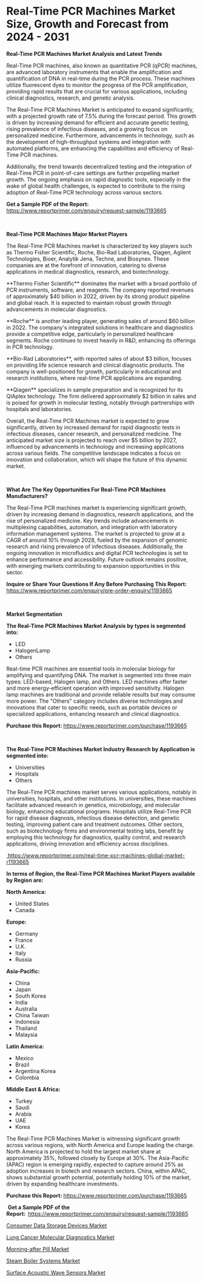 <p><h1>Real-Time PCR Machines Market Size, Growth and Forecast from 2024 - 2031</h1></p><p><strong>Real-Time PCR Machines Market Analysis and Latest Trends</strong></p>
<p><p>Real-Time PCR machines, also known as quantitative PCR (qPCR) machines, are advanced laboratory instruments that enable the amplification and quantification of DNA in real-time during the PCR process. These machines utilize fluorescent dyes to monitor the progress of the PCR amplification, providing rapid results that are crucial for various applications, including clinical diagnostics, research, and genetic analysis. </p><p>The Real-Time PCR Machines Market is anticipated to expand significantly, with a projected growth rate of 7.5% during the forecast period. This growth is driven by increasing demand for efficient and accurate genetic testing, rising prevalence of infectious diseases, and a growing focus on personalized medicine. Furthermore, advancements in technology, such as the development of high-throughput systems and integration with automated platforms, are enhancing the capabilities and efficiency of Real-Time PCR machines. </p><p>Additionally, the trend towards decentralized testing and the integration of Real-Time PCR in point-of-care settings are further propelling market growth. The ongoing emphasis on rapid diagnostic tools, especially in the wake of global health challenges, is expected to contribute to the rising adoption of Real-Time PCR technology across various sectors.</p></p>
<p><strong>Get a Sample PDF of the Report:&nbsp;</strong> <a href="https://www.reportprimer.com/enquiry/request-sample/1193665">https://www.reportprimer.com/enquiry/request-sample/1193665</a></p>
<p>&nbsp;</p>
<p><strong>Real-Time PCR Machines Major Market Players</strong></p>
<p><p>The Real-Time PCR Machines market is characterized by key players such as Thermo Fisher Scientific, Roche, Bio-Rad Laboratories, Qiagen, Agilent Technologies, Bioer, Analytik Jena, Techne, and Biosynex. These companies are at the forefront of innovation, catering to diverse applications in medical diagnostics, research, and biotechnology.</p><p>**Thermo Fisher Scientific** dominates the market with a broad portfolio of PCR instruments, software, and reagents. The company reported revenues of approximately $40 billion in 2022, driven by its strong product pipeline and global reach. It is expected to maintain robust growth through advancements in molecular diagnostics.</p><p>**Roche** is another leading player, generating sales of around $60 billion in 2022. The company's integrated solutions in healthcare and diagnostics provide a competitive edge, particularly in personalized healthcare segments. Roche continues to invest heavily in R&D, enhancing its offerings in PCR technology.</p><p>**Bio-Rad Laboratories**, with reported sales of about $3 billion, focuses on providing life science research and clinical diagnostic products. The company is well-positioned for growth, particularly in educational and research institutions, where real-time PCR applications are expanding.</p><p>**Qiagen** specializes in sample preparation and is recognized for its QIAplex technology. The firm delivered approximately $2 billion in sales and is poised for growth in molecular testing, notably through partnerships with hospitals and laboratories.</p><p>Overall, the Real-Time PCR Machines market is expected to grow significantly, driven by increased demand for rapid diagnostic tests in infectious diseases, cancer research, and personalized medicine. The anticipated market size is projected to reach over $5 billion by 2027, influenced by advancements in technology and increasing applications across various fields. The competitive landscape indicates a focus on innovation and collaboration, which will shape the future of this dynamic market.</p></p>
<p>&nbsp;</p>
<p><strong>What Are The Key Opportunities For Real-Time PCR Machines Manufacturers?</strong></p>
<p><p>The Real-Time PCR machines market is experiencing significant growth, driven by increasing demand in diagnostics, research applications, and the rise of personalized medicine. Key trends include advancements in multiplexing capabilities, automation, and integration with laboratory information management systems. The market is projected to grow at a CAGR of around 10% through 2028, fueled by the expansion of genomic research and rising prevalence of infectious diseases. Additionally, the ongoing innovation in microfluidics and digital PCR technologies is set to enhance performance and accessibility. Future outlook remains positive, with emerging markets contributing to expansion opportunities in this sector.</p></p>
<p><strong>Inquire or Share Your Questions If Any Before Purchasing This Report:</strong> <a href="https://www.reportprimer.com/enquiry/pre-order-enquiry/1193665">https://www.reportprimer.com/enquiry/pre-order-enquiry/1193665</a></p>
<p>&nbsp;</p>
<p><strong>Market Segmentation</strong></p>
<p><strong>The Real-Time PCR Machines Market Analysis by types is segmented into:</strong></p>
<p><ul><li>LED</li><li>HalogenLamp</li><li>Others</li></ul></p>
<p><p>Real-time PCR machines are essential tools in molecular biology for amplifying and quantifying DNA. The market is segmented into three main types: LED-based, Halogen lamp, and Others. LED machines offer faster and more energy-efficient operation with improved sensitivity. Halogen lamp machines are traditional and provide reliable results but may consume more power. The "Others" category includes diverse technologies and innovations that cater to specific needs, such as portable devices or specialized applications, enhancing research and clinical diagnostics.</p></p>
<p><strong>Purchase this Report:&nbsp;</strong><a href="https://www.reportprimer.com/purchase/1193665">https://www.reportprimer.com/purchase/1193665</a></p>
<p>&nbsp;</p>
<p><strong>The Real-Time PCR Machines Market Industry Research by Application is segmented into:</strong></p>
<p><ul><li>Universities</li><li>Hospitals</li><li>Others</li></ul></p>
<p><p>The Real-Time PCR machines market serves various applications, notably in universities, hospitals, and other institutions. In universities, these machines facilitate advanced research in genetics, microbiology, and molecular biology, enhancing educational programs. Hospitals utilize Real-Time PCR for rapid disease diagnosis, infectious disease detection, and genetic testing, improving patient care and treatment outcomes. Other sectors, such as biotechnology firms and environmental testing labs, benefit by employing this technology for diagnostics, quality control, and research applications, driving innovation and efficiency across disciplines.</p></p>
<p><a href="https://www.reportprimer.com/real-time-pcr-machines-global-market-r1193665">&nbsp;https://www.reportprimer.com/real-time-pcr-machines-global-market-r1193665</a></p>
<p><strong>In terms of Region, the Real-Time PCR Machines Market Players available by Region are:</strong></p>
<p>
    <p> <strong> North America: </strong>
        <ul>
            <li>United States</li>
            <li>Canada</li>
        </ul>
        </p> 
    <p> <strong> Europe: </strong>
        <ul>
            <li>Germany</li>
            <li>France</li>
            <li>U.K.</li>
            <li>Italy</li>
            <li>Russia</li>
        </ul>
        </p> 
    <p> <strong> Asia-Pacific: </strong>
        <ul>
            <li>China</li>
            <li>Japan</li>
            <li>South Korea</li>
            <li>India</li>
            <li>Australia</li>
            <li>China Taiwan</li>
            <li>Indonesia</li>
            <li>Thailand</li>
            <li>Malaysia</li>
        </ul>
        </p> 
    <p> <strong> Latin America: </strong>
        <ul>
            <li>Mexico</li>
            <li>Brazil</li>
            <li>Argentina Korea</li>
            <li>Colombia</li>
        </ul>
        </p> 
    <p> <strong> Middle East & Africa: </strong>
        <ul>
            <li>Turkey</li>
            <li>Saudi</li>
            <li>Arabia</li>
            <li>UAE</li>
            <li>Korea</li>
        </ul>
    </p>
    </p>
<p><p>The Real-Time PCR Machines Market is witnessing significant growth across various regions, with North America and Europe leading the charge. North America is projected to hold the largest market share at approximately 35%, followed closely by Europe at 30%. The Asia-Pacific (APAC) region is emerging rapidly, expected to capture around 25% as adoption increases in biotech and research sectors. China, within APAC, shows substantial growth potential, potentially holding 10% of the market, driven by expanding healthcare investments.</p></p>
<p><strong>Purchase this Report: </strong><a href="https://www.reportprimer.com/purchase/1193665">https://www.reportprimer.com/purchase/1193665</a></p>
<p>&nbsp;<strong>Get a Sample PDF of the Report:&nbsp;&nbsp;</strong><a href="https://www.reportprimer.com/enquiry/request-sample/1193665">https://www.reportprimer.com/enquiry/request-sample/1193665</a></p>
<p><strong></strong></p>
<p><p><a href="https://www.linkedin.com/pulse/consumer-data-storage-devices-market-global-regional-analysis-djqtf">Consumer Data Storage Devices Market</a></p><p><a href="https://issuu.com/reportprime-2/docs/lung-cancer-molecular-diagnostics-m_ee8442b6fcbfe3">Lung Cancer Molecular Diagnostics Market</a></p><p><a href="https://issuu.com/reportprime-2/docs/morning-after-pill-market-size-2030_61f28c5bab5a7f">Morning-after Pill Market</a></p><p><a href="https://medium.com/@jakechav76/how-are-regions-adapting-to-the-steam-boiler-systems-market-62e5aeb75623?postPublishedType=repub">Steam Boiler Systems Market</a></p><p><a href="https://medium.com/@jakechav76/global-surface-acoustic-wave-sensors-market-size-and-market-trends-analysis-by-regional-outlook-7a76a53c0a01">Surface Acoustic Wave Sensors Market</a></p></p>